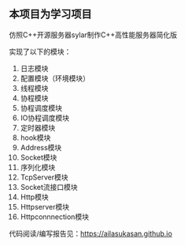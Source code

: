## 本项目为学习项目

仿照C++开源服务器sylar制作C++高性能服务器简化版



实现了以下的模块：


1. 日志模块
2. 配置模块（环境模块）
3. 线程模块
4. 协程模块
5. 协程调度模块
6. IO协程调度模块
7. 定时器模块
8. hook模块
9. Address模块
10. Socket模块
11. 序列化模块
12. TcpServer模块
13. Socket流接口模块
14. Http模块
15. Httpserver模块
16. Httpconnnection模块


代码阅读/编写报告见：https://ailasukasan.github.io

